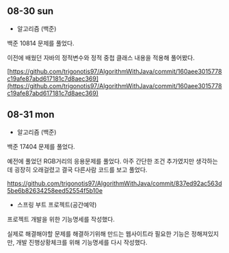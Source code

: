 ## 08-30 sun

- 알고리즘 (백준)

백준 10814 문제를 풀었다.

이전에 배웠던 자바의 정적변수와 정적 중첩 클래스 내용을 적용해 풀어봤다.

[https://github.com/trigonotis97/AlgorithmWithJava/commit/160aee3015778c19afe87abd617181c7d8aec369](https://github.com/trigonotis97/AlgorithmWithJava/commit/160aee3015778c19afe87abd617181c7d8aec369)


## 08-31 mon

- 알고리즘 (백준)

백준 17404 문제를 풀었다.

예전에 풀었던 RGB거리의 응용문제를 풀었다. 아주 간단한 조건 추가였지만 생각하는데 굉장히 오래걸렸고 결국 다른사람 코드를 보고 풀었다. 

https://github.com/trigonotis97/AlgorithmWithJava/commit/837ed92ac563d5be6b82634258eed52554f5b10e

- 스프링 부트 프로젝트(공간예약)

프로젝트 개발을 위한 기능명세를 작성했다.

실제로 해결해야할 문제를 해결하기위해 만드는 웹사이트라 필요한 기능은 정해져있지만, 개발 진행상황체크를 위해 기능명세를 다시 작성했다.
